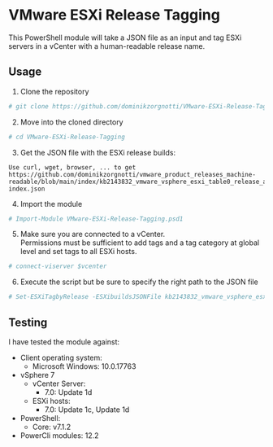 # VMware ESXi Release Tagging

This PowerShell module will take a JSON file as an input and tag ESXi servers in a vCenter with a human-readable release name.

## Usage

1. Clone the repository  
```powershell
# git clone https://github.com/dominikzorgnotti/VMware-ESXi-Release-Tagging.git
```
2. Move into the cloned directory
```powershell
# cd VMware-ESXi-Release-Tagging
```
3. Get the JSON file with the ESXi release builds:
```text
Use curl, wget, browser, ... to get https://github.com/dominikzorgnotti/vmware_product_releases_machine-readable/blob/main/index/kb2143832_vmware_vsphere_esxi_table0_release_as-index.json
```
4. Import the module
```powershell
# Import-Module VMware-ESXi-Release-Tagging.psd1
```
5. Make sure you are connected to a vCenter.  
Permissions must be sufficient to add tags and a tag category at global level and set tags to all ESXi hosts.
```powershell
# connect-viserver $vcenter
```
6. Execute the script but be sure to specify the right path to the JSON file
```powershell
# Set-ESXiTagbyRelease -ESXibuildsJSONFile kb2143832_vmware_vsphere_esxi_table0_release_as-index.json
```

## Testing
I have tested the module against:

- Client operating system:
  - Microsoft Windows: 10.0.17763
- vSphere 7
  - vCenter Server:
    -  7.0: Update 1d
  - ESXi hosts:
    - 7.0: Update 1c, Update 1d
- PowerShell: 
  - Core: v7.1.2
- PowerCli modules: 12.2
